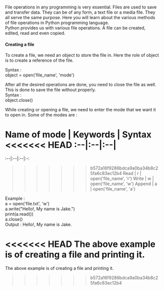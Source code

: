 File operations in any programming is very essential. Files are used to save and transfer data. They can be of any form, a text file or a media file. They all serve the same purpose.
Here you will learn about the various methods of file operations in Python programming language. <br>
Python provides us with various file operations. A file can be created, edited, read and even copied.<br>

#### Creating a file
To create a file, we need an object to store the file in. Here the role of object is to create a reference of the file.<br>

Syntax :<br>
object = open('file_name', 'mode')<br>

After all the desired operations are done, you need to close the file as well. This is done to save the file without properly.<br>
Syntax :<br>
object.close()<br>

While creating or opening a file, we need to enter the mode that we want it to open in. Some of the modes are :

Name of mode	| Keywords | Syntax
<<<<<<< HEAD
:--|:--|:--|
=======
:--|:--|:--|:-:
>>>>>>> b572a16f9286bdca9a0ba34b8c25fa6c83ec12b4
Read | r | open('file_name', 'r')
Write | w | open('file_name', 'w')
Append | a | open('file_name', 'a')

Example :<br>
a = open('file.txt', 'w')<br>
a.write("Hello!, My name is Jake.")<br>
print(a.read())<br>
a.close()<br>
Output : Hello!, My name is Jake.<br>

<<<<<<< HEAD
The above example is of creating a file and printing it.
=======
The above example is of creating a file and printing it.
>>>>>>> b572a16f9286bdca9a0ba34b8c25fa6c83ec12b4
